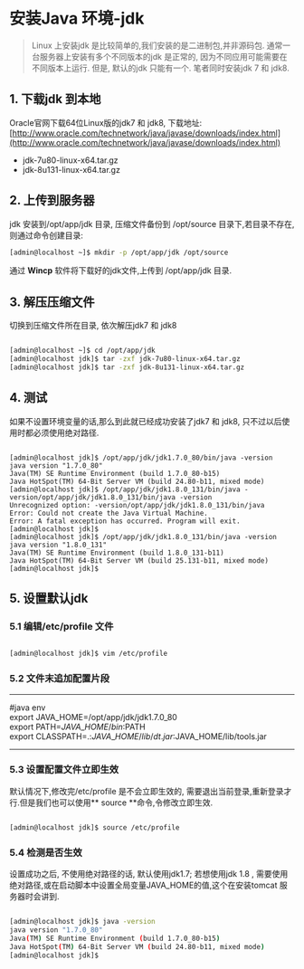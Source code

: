 # 安装Java 环境-jdk

> Linux 上安装jdk 是比较简单的,我们安装的是二进制包,并非源码包. 通常一台服务器上安装有多个不同版本的jdk 是正常的, 因为不同应用可能需要在不同版本上运行. 但是, 默认的jdk 只能有一个. 笔者同时安装jdk 7 和 jdk8.

## 1. 下载jdk 到本地

Oracle官网下载64位Linux版的jdk7 和 jdk8, 下载地址: [http://www.oracle.com/technetwork/java/javase/downloads/index.html](http://www.oracle.com/technetwork/java/javase/downloads/index.html)

* jdk-7u80-linux-x64.tar.gz
* jdk-8u131-linux-x64.tar.gz

## 2. 上传到服务器

jdk 安装到/opt/app/jdk 目录, 压缩文件备份到 /opt/source 目录下,若目录不存在, 则通过命令创建目录:
``` bash
[admin@localhost ~]$ mkdir -p /opt/app/jdk /opt/source
```
通过 **Wincp** 软件将下载好的jdk文件,上传到 /opt/app/jdk 目录.

## 3. 解压压缩文件
切换到压缩文件所在目录, 依次解压jdk7 和 jdk8
```bash

[admin@localhost ~]$ cd /opt/app/jdk
[admin@localhost jdk]$ tar -zxf jdk-7u80-linux-x64.tar.gz
[admin@localhost jdk]$ tar -zxf jdk-8u131-linux-x64.tar.gz

```

## 4. 测试
如果不设置环境变量的话,那么到此就已经成功安装了jdk7 和 jdk8, 只不过以后使用时都必须使用绝对路径.

```

[admin@localhost jdk]$ /opt/app/jdk/jdk1.7.0_80/bin/java -version
java version "1.7.0_80"
Java(TM) SE Runtime Environment (build 1.7.0_80-b15)
Java HotSpot(TM) 64-Bit Server VM (build 24.80-b11, mixed mode)
[admin@localhost jdk]$ /opt/app/jdk/jdk1.8.0_131/bin/java -version/opt/app/jdk/jdk1.8.0_131/bin/java -version
Unrecognized option: -version/opt/app/jdk/jdk1.8.0_131/bin/java
Error: Could not create the Java Virtual Machine.
Error: A fatal exception has occurred. Program will exit.
[admin@localhost jdk]$ 
[admin@localhost jdk]$ /opt/app/jdk/jdk1.8.0_131/bin/java -version
java version "1.8.0_131"
Java(TM) SE Runtime Environment (build 1.8.0_131-b11)
Java HotSpot(TM) 64-Bit Server VM (build 25.131-b11, mixed mode)
[admin@localhost jdk]$

```

## 5. 设置默认jdk

### 5.1 编辑/etc/profile 文件

```bash

[admin@localhost jdk]$ vim /etc/profile

```

### 5.2 文件末追加配置片段
---

\#java env  
export JAVA\_HOME=/opt/app/jdk/jdk1.7.0\_80  
export PATH=$JAVA\_HOME/bin:$PATH  
export CLASSPATH=.:$JAVA\_HOME/lib/dt.jar:$JAVA\_HOME/lib/tools.jar

---

### 5.3 设置配置文件立即生效
默认情况下,修改完/etc/profile 是不会立即生效的, 需要退出当前登录,重新登录才行.但是我们也可以使用** source **命令,令修改立即生效. 

```bash

[admin@localhost jdk]$ source /etc/profile

```

### 5.4 检测是否生效
设置成功之后, 不使用绝对路径的话, 默认使用jdk1.7; 若想使用jdk 1.8 , 需要使用绝对路径,或在启动脚本中设置全局变量JAVA_HOME的值,这个在安装tomcat 服务器时会讲到.
```bash

[admin@localhost jdk]$ java -version
java version "1.7.0_80"
Java(TM) SE Runtime Environment (build 1.7.0_80-b15)
Java HotSpot(TM) 64-Bit Server VM (build 24.80-b11, mixed mode)
[admin@localhost jdk]$

```



